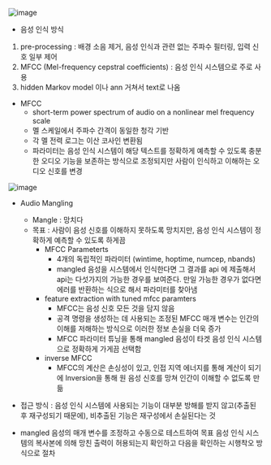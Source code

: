 ![image](https://user-images.githubusercontent.com/108413432/229329103-aaa60d07-5f50-4fda-a407-37dc7a85c946.png)

- 음성 인식 방식
1. pre-processing : 배경 소음 제거, 음성 인식과 관련 없는 주파수 필터링, 입력 신호 일부 제어
2. MFCC (Mel-frequency cepstral coefficients) : 음성 인식 시스템으로 주로 사용
3. hidden Markov model 이나 ann 거쳐서 text로 나옴

- MFCC
    - short-term power spectrum of audio on a nonlinear mel frequency scale
    - 멜 스케일에서 주파수 간격이 동일한 청각 기반
    - 각 멜 전력 로그는 이산 코사인 변환됨
    - 파라미터는 음성 인식 시스템이 해당 텍스트를 정확하게 예측할 수 있도록 충분한 오디오 기능을 보존하는 방식으로 조정되지만 사람이 인식하고 이해하는 오디오 신호를 변경
    
![image](https://user-images.githubusercontent.com/108413432/229329110-f328f59e-c116-476b-8279-15fdf7f928e4.png)

- Audio Mangling
    - Mangle : 망치다
    - 목표 : 사람이 음성 신호를 이해하지 못하도록 망치지만, 음성 인식 시스템이 정확하게 예측할 수 있도록 하게끔
        - MFCC Parameterts
            - 4개의 독립적인 파라미터 (wintime, hoptime, numcep, nbands)
            - mangled 음성을 시스템에서 인식한다면 그 결과를 api 에 제출해서 api는 다섯가지의 가능한 경우를 보여준다. 만일 가능한 경우가 없다면 에러를 반환하는 식으로 해서 파라미터를 찾아냄
        - feature extraction with tuned mfcc paramters
            - MFCC는 음성 신호 모든 것을 담지 않음
            - 공격 명령을 생성하는 데 사용되는 조정된 MFCC 매개 변수는 인간의 이해를 저해하는 방식으로 이러한 정보 손실을 더욱 증가
            - MFCC 파라미터 튜닝을 통해 mangled 음성이 타겟 음성 인식 시스템으로 정확하게 가게끔 선택함
        - inverse MFCC
            - MFCC의 계산은 손싱성이 있고, 인접 지역 에너지를 통해 계산이 되기에 Inversion을 통해 원 음성 신호를 망쳐 인간이 이해할 수 없도록 만듦
    
- 접근 방식 : 음성 인식 시스템에 사용되는 기능이 대부분 방해를 받지 않고(추출된 후 재구성되기 때문에), 비추출된 기능은 재구성에서 손실된다는 것
- mangled 음성의 매개 변수를 조정하고 수동으로 테스트하여 목표 음성 인식 시스템의 복사본에 의해 망친 출력이 허용되는지 확인하고 다음을 확인하는 시행착오 방식으로 절차
